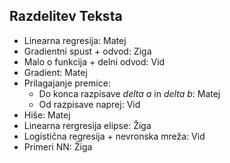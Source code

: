 ## Razdelitev Teksta
- Linearna regresija: Matej
- Gradientni spust + odvod: Ziga
- Malo o funkcija + delni odvod: Vid
- Gradient: Matej
- Prilagajanje premice:
	- Do konca razpisave *delta a* in *delta b*: Matej
	- Od razpisave naprej: Vid
- Hiše: Matej
- Linearna rergresija elipse: Žiga
- Logistična regresija + nevronska mreža: Vid
- Primeri NN: Žiga